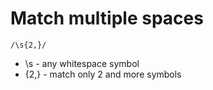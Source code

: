 # Match multiple spaces

```regex
/\s{2,}/
```

- \s - any whitespace symbol
- {2,} - match only 2 and more symbols
